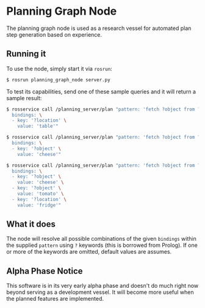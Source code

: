 # Planning Graph Node

The planning graph node is used as a research vessel for automated plan step generation based on experience.

## Running it

To use the node, simply start it via `rosrun`:

```bash
$ rosrun planning_graph_node server.py
```

To test its capabilities, send one of these sample queries and it will
return a sample result:

```bash
$ rosservice call /planning_server/plan "pattern: 'fetch ?object from ?location' \
  bindings: \
  - key: '?location' \
    value: 'table'"

$ rosservice call /planning_server/plan "pattern: 'fetch ?object from ?location' \
  bindings: \
  - key: '?object' \
    value: 'cheese'"

$ rosservice call /planning_server/plan "pattern: 'fetch ?object from ?location' \
  bindings: \
  - key: '?object' \
    value: 'cheese' \
  - key: '?object' \
    value: 'tomato' \
  - key: '?location' \
    value: 'fridge'"
```


## What it does

The node will resolve all possible combinations of the given
`bindings` within the supplied `pattern` using `?` keywords (this is
borrowed from Prolog). If one or more of the keywords are omitted, default values are assumes.


## Alpha Phase Notice

This software is in its very early alpha phase and doesn't do much
right now beyond serving as a development vessel. It will become more
useful when the planned features are implemented.
